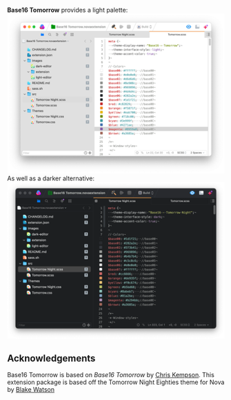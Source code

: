

**Base16 Tomorrow** provides a light palette:
![](Images/light-editor.png)
As well as a darker alternative:
![](Images/dark-editor.png)

## Acknowledgements

Base16 Tomorrow is based on _Base16 Tomorrow_ by [Chris Kempson](https://github.com/chriskempson/base16-tomorrow-scheme).
This extension package is based off the Tomorrow Night Eighties theme for Nova by [Blake Watson](https://github.com/blakewatson/nova-tomorrow-night-eighties)